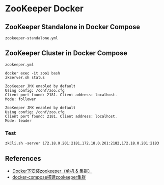 # ZooKeeper Docker

## ZooKeeper Standalone in Docker Compose
`zookeeper-standalone.yml`

## ZooKeeper Cluster in Docker Compose
`zookeeper.yml`

```
docker exec -it zoo1 bash
zkServer.sh status
```
```
ZooKeeper JMX enabled by default
Using config: /conf/zoo.cfg
Client port found: 2181. Client address: localhost.
Mode: follower
```
```
ZooKeeper JMX enabled by default
Using config: /conf/zoo.cfg
Client port found: 2181. Client address: localhost.
Mode: leader
```

### Test
```
zkCli.sh -server 172.18.0.201:2181,172.18.0.201:2182,172.18.0.201:2183
```

## References
- [Docker下安装zookeeper（单机 & 集群）](https://www.cnblogs.com/LUA123/p/11428113.html)
- [docker-compose搭建zookeeper集群](https://www.jianshu.com/p/98bb69256cc3)